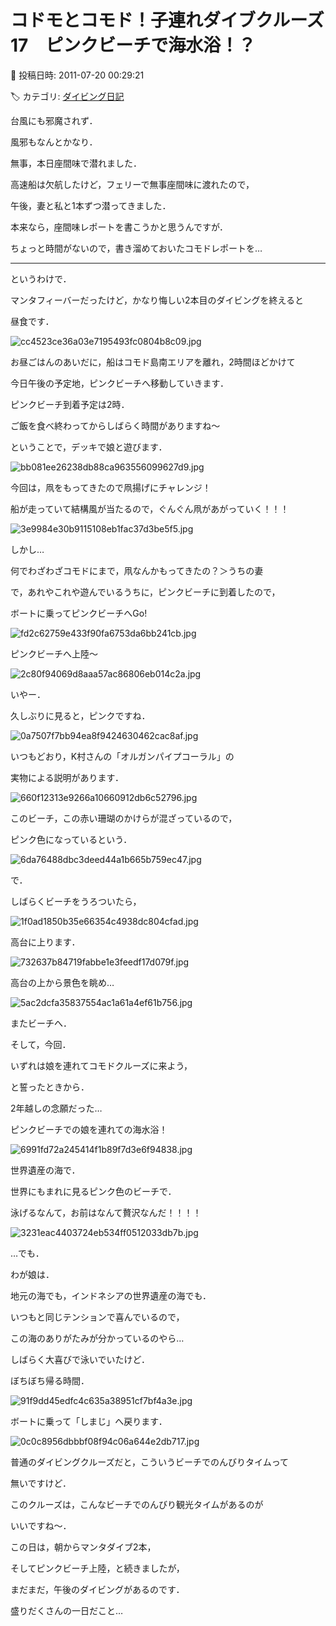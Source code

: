 # コドモとコモド！子連れダイブクルーズ17　ピンクビーチで海水浴！？

📅 投稿日時: 2011-07-20 00:29:21

🏷️ カテゴリ: [ダイビング日記](ce3a7a8d424d112fce83ee85c81a0e344.md)

台風にも邪魔されず．


風邪もなんとかなり．


無事，本日座間味で潜れました．





高速船は欠航したけど，フェリーで無事座間味に渡れたので，


午後，妻と私と1本ずつ潜ってきました．





本来なら，座間味レポートを書こうかと思うんですが．


ちょっと時間がないので，書き溜めておいたコモドレポートを…


--------





というわけで．





マンタフィーバーだったけど，かなり悔しい2本目のダイビングを終えると


昼食です．




![cc4523ce36a03e7195493fc0804b8c09.jpg](images/cc4523ce36a03e7195493fc0804b8c09.jpg)







お昼ごはんのあいだに，船はコモド島南エリアを離れ，2時間ほどかけて


今日午後の予定地，ピンクビーチへ移動していきます．





ピンクビーチ到着予定は2時．


ご飯を食べ終わってからしばらく時間がありますね～





ということで，デッキで娘と遊びます．







![bb081ee26238db88ca963556099627d9.jpg](images/bb081ee26238db88ca963556099627d9.jpg)







今回は，凧をもってきたので凧揚げにチャレンジ！


船が走っていて結構風が当たるので，ぐんぐん凧があがっていく！！！




![3e9984e30b9115108eb1fac37d3be5f5.jpg](images/3e9984e30b9115108eb1fac37d3be5f5.jpg)




しかし…


何でわざわざコモドにまで，凧なんかもってきたの？＞うちの妻





で，あれやこれや遊んでいるうちに，ピンクビーチに到着したので，


ボートに乗ってピンクビーチへGo!




![fd2c62759e433f90fa6753da6bb241cb.jpg](images/fd2c62759e433f90fa6753da6bb241cb.jpg)







ピンクビーチへ上陸～




![2c80f94069d8aaa57ac86806eb014c2a.jpg](images/2c80f94069d8aaa57ac86806eb014c2a.jpg)







いやー．


久しぶりに見ると，ピンクですね．




![0a7507f7bb94ea8f9424630462cac8af.jpg](images/0a7507f7bb94ea8f9424630462cac8af.jpg)







いつもどおり，K村さんの「オルガンパイプコーラル」の


実物による説明があります．




![660f12313e9266a10660912db6c52796.jpg](images/660f12313e9266a10660912db6c52796.jpg)







このビーチ，この赤い珊瑚のかけらが混ざっているので，


ピンク色になっているという．




![6da76488dbc3deed44a1b665b759ec47.jpg](images/6da76488dbc3deed44a1b665b759ec47.jpg)







で．


しばらくビーチをうろついたら，




![1f0ad1850b35e66354c4938dc804cfad.jpg](images/1f0ad1850b35e66354c4938dc804cfad.jpg)







高台に上ります．




![732637b84719fabbe1e3feedf17d079f.jpg](images/732637b84719fabbe1e3feedf17d079f.jpg)







高台の上から景色を眺め…




![5ac2dcfa35837554ac1a61a4ef61b756.jpg](images/5ac2dcfa35837554ac1a61a4ef61b756.jpg)




またビーチへ．





そして，今回．


いずれは娘を連れてコモドクルーズに来よう，


と誓ったときから．


2年越しの念願だった…





ピンクビーチでの娘を連れての海水浴！




![6991fd72a245414f1b89f7d3e6f94838.jpg](images/6991fd72a245414f1b89f7d3e6f94838.jpg)







世界遺産の海で．


世界にもまれに見るピンク色のビーチで．


泳げるなんて，お前はなんて贅沢なんだ！！！！




![3231eac4403724eb534ff0512033db7b.jpg](images/3231eac4403724eb534ff0512033db7b.jpg)







…でも．


わが娘は．


地元の海でも，インドネシアの世界遺産の海でも．


いつもと同じテンションで喜んでいるので，


この海のありがたみが分かっているのやら…





しばらく大喜びで泳いでいたけど．


ぼちぼち帰る時間．




![91f9dd45edfc4c635a38951cf7bf4a3e.jpg](images/91f9dd45edfc4c635a38951cf7bf4a3e.jpg)







ボートに乗って「しまじ」へ戻ります．




![0c0c8956dbbbf08f94c06a644e2db717.jpg](images/0c0c8956dbbbf08f94c06a644e2db717.jpg)







普通のダイビングクルーズだと，こういうビーチでのんびりタイムって


無いですけど．


このクルーズは，こんなビーチでのんびり観光タイムがあるのが


いいですね～．





この日は，朝からマンタダイブ2本，


そしてピンクビーチ上陸，と続きましたが，


まだまだ，午後のダイビングがあるのです．


盛りだくさんの一日だこと…
